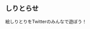 ## しりとらせ

絵しりとりをTwitterのみんなで遊ぼう！

<!--
Tweetテンプレート

ゴリラ→ラッパ→パセリ→???
しりとりでこの絵の続きを描いてください！

#しりとり #絵しりとり
-->
